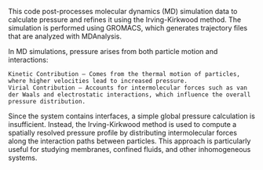 This code post-processes molecular dynamics (MD) simulation data to calculate pressure and refines it using the Irving-Kirkwood method. The simulation is performed using GROMACS, which generates trajectory files that are analyzed with MDAnalysis.

In MD simulations, pressure arises from both particle motion and interactions:

    Kinetic Contribution – Comes from the thermal motion of particles, where higher velocities lead to increased pressure.
    Virial Contribution – Accounts for intermolecular forces such as van der Waals and electrostatic interactions, which influence the overall pressure distribution.

Since the system contains interfaces, a simple global pressure calculation is insufficient. Instead, the Irving-Kirkwood method is used to compute a spatially resolved pressure profile by distributing intermolecular forces along the interaction paths between particles. This approach is particularly useful for studying membranes, confined fluids, and other inhomogeneous systems.
